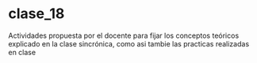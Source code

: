 # clase_18
Actividades propuesta por el docente para fijar los conceptos teóricos explicado en la clase sincrónica, como asi tambie las practicas realizadas en clase
